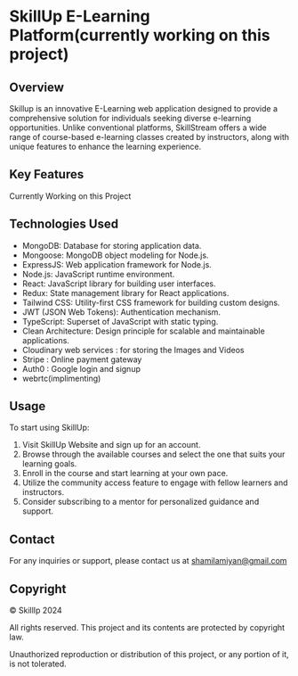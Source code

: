 # SkillUp E-Learning Platform(currently working on this project)

## Overview
Skillup is an innovative E-Learning web application designed to provide a comprehensive solution for individuals seeking diverse e-learning opportunities. Unlike conventional platforms, SkillStream offers a wide range of course-based e-learning classes created by instructors, along with unique features to enhance the learning experience.
## Key Features

Currently Working on this Project

## Technologies Used
- MongoDB: Database for storing application data.
- Mongoose: MongoDB object modeling for Node.js.
- ExpressJS: Web application framework for Node.js.
- Node.js: JavaScript runtime environment.
- React: JavaScript library for building user interfaces.
- Redux: State management library for React applications.
- Tailwind CSS: Utility-first CSS framework for building custom designs.
- JWT (JSON Web Tokens): Authentication mechanism.
- TypeScript: Superset of JavaScript with static typing.
- Clean Architecture: Design principle for scalable and maintainable applications.
- Cloudinary web services : for storing the Images and Videos
- Stripe : Online payment gateway
- Auth0 : Google login and signup
- webrtc(implimenting)
  
## Usage
To start using SkillUp:
1. Visit SkillUp Website and sign up for an account.
2. Browse through the available courses and select the one that suits your learning goals.
3. Enroll in the course and start learning at your own pace.
4. Utilize the community access feature to engage with fellow learners and instructors.
5. Consider subscribing to a mentor for personalized guidance and support.

## Contact
For any inquiries or support, please contact us at shamilamiyan@gmail.com


## Copyright
© SkillIp 2024

All rights reserved. This project and its contents are protected by copyright law.

Unauthorized reproduction or distribution of this project, or any portion of it, is not tolerated.
